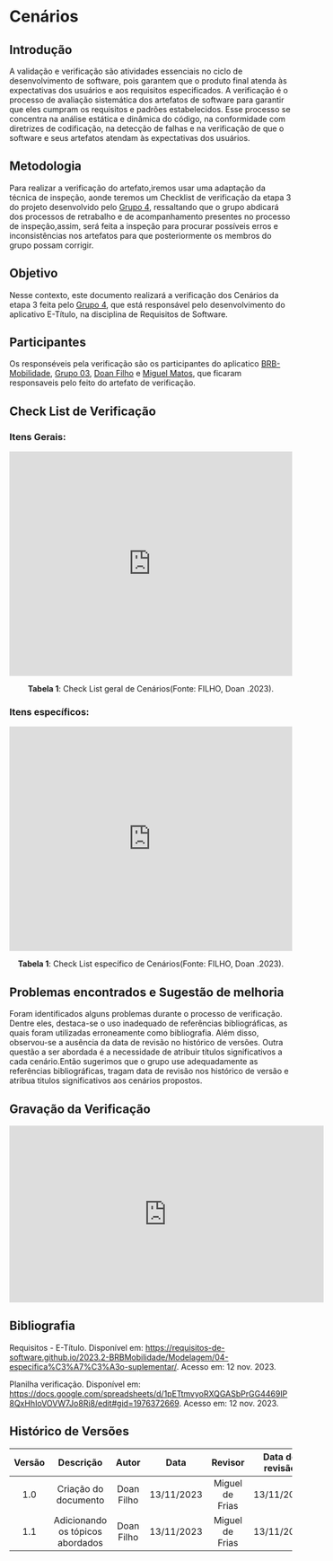 # **Cenários**

## **Introdução**


A validação e verificação são atividades essenciais no ciclo de desenvolvimento de software, pois garantem que o produto final atenda às expectativas dos usuários e aos requisitos especificados. A verificação é o processo de avaliação sistemática dos artefatos de software para garantir que eles cumpram os requisitos e padrões estabelecidos. Esse processo se concentra na análise estática e dinâmica do código, na conformidade com diretrizes de codificação, na detecção de falhas e na verificação de que o software e seus artefatos atendam às expectativas dos usuários.

##  **Metodologia**  

Para realizar a verificação do artefato,iremos usar uma adaptação da técnica de inspeção, aonde teremos um Checklist de verificação da etapa 3 do projeto desenvolvido pelo [Grupo 4](https://requisitos-de-software.github.io/2023.2-e-Titulo/), ressaltando que o grupo abdicará dos processos de retrabalho e de acompanhamento presentes no processo de inspeção,assim, será feita a inspeção para procurar possíveis erros e inconsistências nos artefatos para que posteriormente os membros do grupo possam corrigir.

## **Objetivo** 

Nesse contexto, este documento realizará a verificação dos Cenários da etapa 3 feita pelo [Grupo 4](https://requisitos-de-software.github.io/2023.2-e-Titulo/), que está responsável pelo desenvolvimento do aplicativo E-Título, na disciplina de Requisitos de Software.

## **Participantes**

Os responséveis pela verificação são os participantes do aplicatico [BRB-Mobilidade](https://github.com/Requisitos-de-Software/2023.2-BRBMobilidade), [Grupo 03](https://github.com/Requisitos-de-Software/2023.2-e-Titulo), [Doan Filho](https://github.com/FilhoDoan) e [Miguel Matos](https://github.com/migueldefrias), que ficaram responsaveis pelo feito do artefato de verificação.   

## **Check List de Verificação**

### **Itens Gerais:**

<iframe src="https://docs.google.com/spreadsheets/d/e/2PACX-1vSlLmV86Cd7nasqEOiOls7kjaEHZWOUzIHWw_6jbs900kZAyTctn3ZAcRjdz98gup0YyQBdg-VaAMWW/pubhtml?gid=830374409&single=true" width="100%" height="400" frameborder="0"></iframe>
 
<div style="text-align: center">
    <p> <b>Tabela 1</b>: Check List geral de Cenários(Fonte: FILHO, Doan .2023).</p>
</div>

### **Itens específicos:**
<iframe src="https://docs.google.com/spreadsheets/d/e/2PACX-1vSlLmV86Cd7nasqEOiOls7kjaEHZWOUzIHWw_6jbs900kZAyTctn3ZAcRjdz98gup0YyQBdg-VaAMWW/pubhtml?gid=1337116656&single=true" width="100%" height="400" frameborder="0"></iframe>


<div style="text-align: center">
    <p> <b>Tabela 1</b>: Check List específico de Cenários(Fonte: FILHO, Doan .2023).</p>
</div>

## **Problemas encontrados e Sugestão de melhoria**
Foram identificados alguns problemas durante o processo de verificação. Dentre eles, destaca-se o uso inadequado de referências bibliográficas, as quais foram utilizadas erroneamente como bibliografia. Além disso, observou-se a ausência da data de revisão no histórico de versões. Outra questão a ser abordada é a necessidade de atribuir títulos significativos a cada cenário.Então sugerimos que o grupo use adequadamente as referências bibliográficas, tragam data de revisão nos histórico de versão e atribua titulos significativos aos cenários propostos.

## **Gravação da Verificação**

<iframe width="560" height="315" src="https://www.youtube.com/embed/kLcKzkO7c4g?si=FoFYFUt0YS6YRSzM" title="YouTube video player" frameborder="0" allow="accelerometer; autoplay; clipboard-write; encrypted-media; gyroscope; picture-in-picture; web-share" allowfullscreen></iframe>
 
## **Bibliografia**

Requisitos - E-Título. Disponível em: <https://requisitos-de-software.github.io/2023.2-BRBMobilidade/Modelagem/04-especifica%C3%A7%C3%A3o-suplementar/>. Acesso em: 12 nov. 2023.

Planilha verificação. Disponível em: <https://docs.google.com/spreadsheets/d/1pETtmvyoRXQGASbPrGG4469IP8QxHhIoVOVW7Jo8Ri8/edit#gid=1976372669>. Acesso em: 12 nov. 2023.

 
## **Histórico de Versões**

| Versão |          Descrição              |     Autor      |      Data      |   Revisor     |    Data de revisão    |  
|:------:|:-------------------------------:|:--------------:|:--------------:|:-------------:|:---------------------:|
|  1.0   | Criação do documento  | Doan Filho |   13/11/2023   | Miguel de Frias |  13/11/2023    |
|  1.1   | Adicionando os tópicos abordados  | Doan Filho |   13/11/2023   |  Miguel de Frias |   13/11/2023   |
